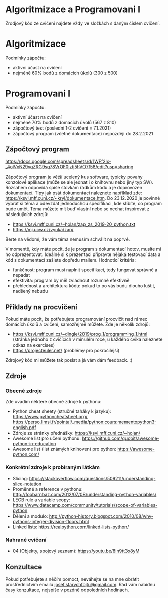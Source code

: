 # Algoritmizace a Programovani I

Zrodjový kód ze cvičení najdete vždy ve složkách s daným číslem cvičení.

# Algoritmizace

 Podmínky zápočtu:
 - aktivní účast na cvičení
 - nejméně 60% bodů z domácích úkolů (300 z 500)

# Programovani I

 Podmínky zápočtu:
 - aktivní účast na cvičení
 - nejméně 70% bodů z domácích úkolů (567 z 810)
 - zápočtový test (poslední 1-2 cvičení = 7.1.2021)
 - zápočtový program (včetně dokumentace) nejpozději do 28.2.2021
 
## Zápočtový program

https://docs.google.com/spreadsheets/d/1WFf2Ix-_4olVxN29vqZRG9sq78VrOF0jztj5hVO7f58/edit?usp=sharing

Zápočtový program je větší ucelený kus software, typicky povahy konzolové aplikace (může se ale jednat i o knihovnu nebo jiný typ SW). Rozsahem odpovídá spíše stovkám řádkům kódu a je doprovozen dokumentací.
Tipy jak psát dokumentaci naleznete například zde: https://ksvi.mff.cuni.cz/~kryl/dokumentace.htm.
Do 23.12.2020 je povinné vybrat si téma a odevzdat jednoduchou specifikaci, kde slíbíte, co program bude umět.
Téma můžete mít buď vlastní nebo se nechat inspirovat z následujících zdrojů:
- https://ksvi.mff.cuni.cz/~holan/zap_zs_2019-20_python.txt
- https://mj.ucw.cz/vyuka/zap/

Berte na vědomí, že vám téma nemusím schválit na poprvé.

V momentě, kdy máte pocit, že je program s dokumentací hotov, musíte mi ho odprezentovat.
Ideálně si k prezentaci připravte nějaká testovací data a kód s dokumentací zašlete dopředu mailem.
Hodnotící kritéria:
- funkčnost: program musí naplnit specifikaci, tedy fungovat správně a nepadat
- efektivita: program by měl zvládnout rozumně efektivně
- přehlednost a architektura kódu: pokud to po vás budu dlouho luštit, nadšený nebudu

## Příklady na procvičení

Pokud máte pocit, že potřebujete programování procvičit nad rámec domácích úkolů a cvičení, samozřejmě můžete. Zde je několik zdrojů:
- https://ksvi.mff.cuni.cz/~dingle/2019/prog_1/programming_1.html (stránka jednoho z cvičících v minulém roce, u každého cvika naleznete odkaz na exercises)
- https://projecteuler.net/ (problémy pro pokročilejší)

Zdrojový kód mi můžete tak poslat a já vám dám feedback. :)

## Zdroje

### Obecné zdroje

Zde uvádím některé obecné zdroje k pythonu:
- Python cheat sheety (stručné taháky k jazyku): https://www.pythoncheatsheet.org/, https://perso.limsi.fr/pointal/_media/python:cours:mementopython3-english.pdf
- Zdroje ze stránky přednášky: https://ksvi.mff.cuni.cz/~holan/
- Awesome list pro učení pythonu: https://github.com/quobit/awesome-python-in-education
- Awesome list (list známých knihoven) pro python: https://awesome-python.com/

### Konkrétní zdroje k probíraným látkám

- Slicing: https://stackoverflow.com/questions/509211/understanding-slice-notation
- Proměnné a reference v pythonu: http://foobarnbaz.com/2012/07/08/understanding-python-variables/
- LEGB rule a variable scopy: https://www.datacamp.com/community/tutorials/scope-of-variables-python
- Dělení a modulo: http://python-history.blogspot.com/2010/08/why-pythons-integer-division-floors.html
- Linked lists: https://realpython.com/linked-lists-python/

### Nahrané cvičení

- 04 (Objekty, spojový seznam): https://youtu.be/8in9tt3x8yM

## Konzultace

Pokud potřebujete s něčím pomoct, neváhejte se na mne obrátit prostřednictvím emailu josef.starychfojtu@gmail.com. Rád vám nabídnu časy konzultace, nejspíše v pozdně odpoledních hodinách.
